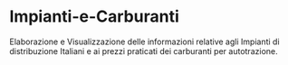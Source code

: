 # Impianti-e-Carburanti
Elaborazione e Visualizzazione delle informazioni relative agli Impianti di distribuzione Italiani e ai prezzi praticati dei carburanti per autotrazione.
